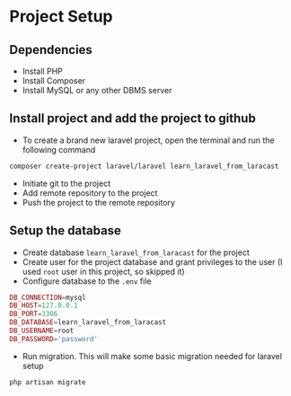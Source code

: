 # Project Setup

## Dependencies
- Install PHP
- Install Composer
- Install MySQL or any other DBMS server

## Install project and add the project to github
- To create a brand new laravel project, open the terminal and run the following command
```bash
composer create-project laravel/laravel learn_laravel_from_laracast
```
- Initiate git to the project
- Add remote repository to the project
- Push the project to the remote repository

## Setup the database
- Create database `learn_laravel_from_laracast` for the project
- Create user for the project database and grant privileges to the user (I used `root` user in this project, so skipped it)
- Configure database to the `.env` file
```php
DB_CONNECTION=mysql
DB_HOST=127.0.0.1
DB_PORT=3306
DB_DATABASE=learn_laravel_from_laracast
DB_USERNAME=root
DB_PASSWORD='password'
```
- Run migration. This will make some basic migration needed for laravel setup
```bash
php artisan migrate
```
